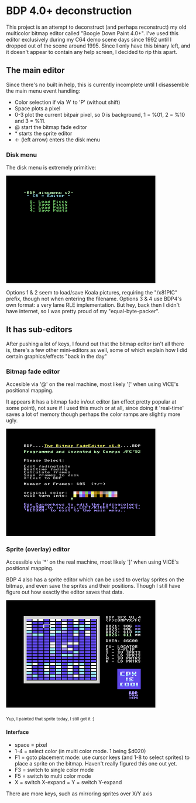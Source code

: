 # BDP 4.0+ deconstruction

This project is an attempt to deconstruct (and perhaps reconstruct) my old multicolor bitmap editor called "Boogie Down Paint 4.0+". I've used this editor exclusively during my C64 demo scene days since 1992 until I dropped out of the scene around 1995.
Since I only have this binary left, and it doesn't appear to contain any help screen, I decided to rip this apart.

## The main editor

Since there's no built in help, this is currently incomplete until I disassemble the main menu event handling:

- Color selection if via 'A' to 'P' (without shift)
- Space plots a pixel
- 0-3 plot the current bitpair pixel, so 0 is background, 1 = %01, 2 = %10 and 3 = %11.
- @ start the bitmap fade editor
- \* starts the sprite editor
- <- (left arrow) enters the disk menu

### Disk menu

The disk menu is extremely primitive:

![Disk nemu](https://raw.githubusercontent.com/compyx/bdp4/master/disk-menu-screenshot.png)

Options 1 & 2 seem to load/save Koala pictures, requiring the "/x81PIC" prefix, though not when entering the filename.
Options 3 & 4 use BDP4's own format: a very lame RLE implementation. But hey, back then I didn't have internet, so I was pretty proud of my "equal-byte-packer".


## It has sub-editors

After pushing a lot of keys, I found out that the bitmap editor isn't all there is, there's a few other mini-editors as well, some of which explain how I did certain graphics/effects "back in the day"

### Bitmap fade editor

Accesible via '@' on the real machine, most likely '\[' when using VICE's positional mapping.

It appears it has a bitmap fade in/out editor (an effect pretty popular at some point), not sure if I used this much or at all, since doing it 'real-time' saves a lot of memory though perhaps the color ramps are slightly more ugly.

![Bitmap fade editor](https://raw.githubusercontent.com/compyx/bdp4/master/fade-editor-screenshot.png)


### Sprite (overlay) editor

Accessible via '\*' on the real machine, most likely ']' when using VICE's positional mapping.

BDP 4 also has a sprite editor which can be used to overlay sprites on the bitmap, and even save the sprites and their positions. Though I still have figure out how exactly the editor saves that data.

![Sprite editor](https://raw.githubusercontent.com/compyx/bdp4/master/sprite-editor-screenshot.png)

<sub>Yup, I painted that sprite today, I still got it :)</sub>

#### Interface
- space = pixel
- 1-4 = select color (in multi color mode. 1 being $d020)
- F1 = goto placement mode: use cursor keys (and 1-8 to select sprites) to place a sprite on the bitmap. Haven't really figured this one out yet.
- F3 = switch to single color mode
- F5 = switch to multi color mode
- X = switch X-expand
= Y = switch Y-expand

There are more keys, such as mirroring sprites over X/Y axis


